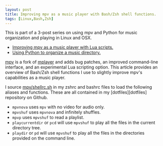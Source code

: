 ```yaml
---
layout: post
title: Improving mpv as a music player with Bash/Zsh shell functions.
tags: [Linux,Bash,Zsh]
---
```


This is part of a 3-post series on using mpv and Python
for music organization and playing in Linux and OSX.

+ [Improving mpv as a music player with Lua scripts.][mpv-lua-scripting]
+ [Using Python to organize a music directory.][music-organizer]

[mpv][mpv] is a fork of [mplayer][mplayer] and adds
bug patches, an improved command-line interface, and
an experimental Lua scripting option.
This article provides an overview of Bash/Zsh shell functions
I use to slightly improve mpv's capabilities as a music player.

I source [mpv/shellrc.sh][mpv/shellrc.sh] in my zshrc and bashrc
files to load the following aliases and functions.
These are all contained in my [dotfiles][dotfiles] repository on Github.

+ `mpvnova` uses `mpv` with no video for audio only.
+ `mpvshuf` uses `mpvnova` and infinitely shuffles.
+ `mpvp` uses `mpvshuf` to read a playlist.
+ `playcurrentdir` or `pcd` will use `mpvshuf` to play all the files in the
   current directory tree.
+ `playdir` or `pd` will use `mpvshuf` to play all the files in the
   directories provided on the command line.

<script src="http://gist-it.appspot.com/https://github.com/bamos/dotfiles/blob/master/.mpv/shellrc.sh?footer=minimal"></script>

[mpv]: http://mpv.io
[mplayer]: http://www.mplayerhq.hu

[mpv-lua-scripting]: http://bamos.io/2014/07/05/mpv-lua-scripting
[music-organizer]: http://bamos.io/2014/07/05/music-organizer/

[mpv/shellrc.sh]: https://github.com/bamos/dotfiles/blob/master/.mpv/shellrc.sh
